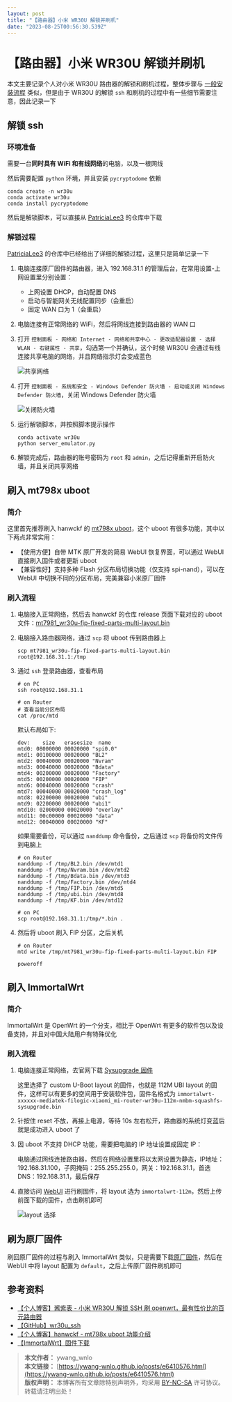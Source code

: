 ```yaml
---
layout: post
title: "【路由器】小米 WR30U 解锁并刷机"
date: "2023-08-25T00:56:30.539Z"
---
```

【路由器】小米 WR30U 解锁并刷机
===================

本文主要记录个人对小米 WR30U 路由器的解锁和刷机过程，整体步骤与 [一般安装流程](https://ywang-wnlo.github.io/posts/8507aaa1.html#%E4%B8%80%E8%88%AC%E5%AE%89%E8%A3%85%E6%B5%81%E7%A8%8B) 类似，但是由于 WR30U 的解锁 `ssh` 和刷机的过程中有一些细节需要注意，因此记录一下

解锁 ssh
------

### 环境准备

需要一台**同时具有 WiFi 和有线网络**的电脑，以及一根网线

然后需要配置 `python` 环境，并且安装 `pycryptodome` 依赖

    conda create -n wr30u
    conda activate wr30u
    conda install pycryptodome
    

然后是解锁脚本，可以直接从 [PatriciaLee3](https://github.com/PatriciaLee3/wr30u_ssh/blob/main/server_emulator.py) 的仓库中下载

### 解锁过程

[PatriciaLee3](https://github.com/PatriciaLee3/wr30u_ssh/blob/main/README.md) 的仓库中已经给出了详细的解锁过程，这里只是简单记录一下

1.  电脑连接原厂固件的路由器，进入 192.168.31.1 的管理后台，在常用设置-上网设置里分别设置：
    
    *   上网设置 DHCP，自动配置 DNS
    *   启动与智能网关无线配置同步（会重启）
    *   固定 WAN 口为 1（会重启）
2.  电脑连接有正常网络的 WiFi，然后将网线连接到路由器的 WAN 口
    
3.  打开 `控制面板 - 网络和 Internet - 网络和共享中心 - 更改适配器设置 - 选择 WLAN - 右键属性 - 共享`，勾选第一个并确认，这个时候 WR30U 会通过有线连接共享电脑的网络，并且网络指示灯会变成蓝色
    
    ![共享网络](https://img2023.cnblogs.com/blog/2829204/202308/2829204-20230824230857663-687339227.png)
    
4.  打开 `控制面板 - 系统和安全 - Windows Defender 防火墙 - 启动或关闭 Windows Defender 防火墙`，关闭 Windows Defender 防火墙
    
    ![关闭防火墙](https://img2023.cnblogs.com/blog/2829204/202308/2829204-20230824230909334-148371767.png)
    
5.  运行解锁脚本，并按照脚本提示操作
    
        conda activate wr30u
        python server_emulator.py
        
    
6.  解锁完成后，路由器的账号密码为 `root` 和 `admin`，之后记得重新开启防火墙，并且关闭共享网络
    

刷入 mt798x uboot
---------------

### 简介

这里首先推荐刷入 hanwckf 的 [mt798x uboot](https://cmi.hanwckf.top/p/mt798x-uboot-usage)，这个 uboot 有很多功能，其中以下两点非常实用：

*   【使用方便】自带 MTK 原厂开发的简易 WebUI 恢复界面，可以通过 WebUI 直接刷入固件或者更新 uboot
*   【兼容性好】支持多种 Flash 分区布局切换功能（仅支持 spi-nand），可以在 WebUI 中切换不同的分区布局，完美兼容小米原厂固件

### 刷入流程

1.  电脑接入正常网络，然后去 hanwckf 的仓库 release 页面下载对应的 uboot 文件：[mt7981\_wr30u-fip-fixed-parts-multi-layout.bin](https://github.com/hanwckf/bl-mt798x/releases)
    
2.  电脑接入路由器网络，通过 `scp` 将 uboot 传到路由器上
    
        scp mt7981_wr30u-fip-fixed-parts-multi-layout.bin root@192.168.31.1:/tmp
        
    
3.  通过 `ssh` 登录路由器，查看布局
    
        # on PC
        ssh root@192.168.31.1
        
        # on Router
        # 查看当前分区布局
        cat /proc/mtd
        
    
    默认布局如下:
    
        dev:    size   erasesize  name
        mtd0: 08000000 00020000 "spi0.0"
        mtd1: 00100000 00020000 "BL2"
        mtd2: 00040000 00020000 "Nvram"
        mtd3: 00040000 00020000 "Bdata"
        mtd4: 00200000 00020000 "Factory"
        mtd5: 00200000 00020000 "FIP"
        mtd6: 00040000 00020000 "crash"
        mtd7: 00040000 00020000 "crash_log"
        mtd8: 02200000 00020000 "ubi"
        mtd9: 02200000 00020000 "ubi1"
        mtd10: 02000000 00020000 "overlay"
        mtd11: 00c00000 00020000 "data"
        mtd12: 00040000 00020000 "KF"
        
    
    如果需要备份，可以通过 `nanddump` 命令备份，之后通过 `scp` 将备份的文件传到电脑上
    
        # on Router
        nanddump -f /tmp/BL2.bin /dev/mtd1
        nanddump -f /tmp/Nvram.bin /dev/mtd2
        nanddump -f /tmp/Bdata.bin /dev/mtd3
        nanddump -f /tmp/Factory.bin /dev/mtd4
        nanddump -f /tmp/FIP.bin /dev/mtd5
        nanddump -f /tmp/ubi.bin /dev/mtd8
        nanddump -f /tmp/KF.bin /dev/mtd12
        
        # on PC
        scp root@192.168.31.1:/tmp/*.bin .
        
    
4.  然后将 uboot 刷入 FIP 分区，之后关机
    
        # on Router
        mtd write /tmp/mt7981_wr30u-fip-fixed-parts-multi-layout.bin FIP
        
        poweroff
        
    

刷入 ImmortalWrt
--------------

### 简介

ImmortalWrt 是 OpenWrt 的一个分支，相比于 OpenWrt 有更多的软件包以及设备支持，并且对中国大陆用户有特殊优化

### 刷入流程

1.  电脑连接正常网络，去官网下载 [Sysupgrade 固件](https://firmware-selector.immortalwrt.org/?version=23.05-SNAPSHOT&target=mediatek%2Ffilogic&id=xiaomi_mi-router-wr30u-112m-nmbm)
    
    这里选择了 custom U-Boot layout 的固件，也就是 112M UBI layout 的固件，这样可以有更多的空间用于安装软件包，固件名格式为 `immortalwrt-xxxxxx-mediatek-filogic-xiaomi_mi-router-wr30u-112m-nmbm-squashfs-sysupgrade.bin`
    
2.  针按住 reset 不放，再接上电源，等待 10s 左右松开，路由器的系统灯变蓝后就是成功进入 uboot 了
    
3.  因 uboot 不支持 DHCP 功能，需要把电脑的 IP 地址设置成固定 IP：
    
    电脑通过网线连接路由器，然后在网络设置里将以太网设置为静态，IP地址：192.168.31.100，子网掩码：255.255.255.0，网关：192.168.31.1，首选 DNS：192.168.31.1，最后保存
    
4.  直接访问 [WebUI](http://192.168.31.1) 进行刷固件，将 layout 选为 `immortalwrt-112m`，然后上传前面下载的固件，点击刷机即可
    
    ![layout 选择](https://img2023.cnblogs.com/blog/2829204/202308/2829204-20230824230923255-377500147.png)
    

刷为原厂固件
------

刷回原厂固件的过程与刷入 ImmortalWrt 类似，只是需要下载[原厂固件](https://github.com/hanwckf/xiaomi-router-stock-ubi-bin)，然后在 WebUI 中将 layout 配置为 `default`，之后上传原厂固件刷机即可

参考资料
----

*   [【个人博客】酱紫表 - 小米 WR30U 解锁 SSH 刷 openwrt，最有性价比的百元路由器](https://blog.qust.me/wr30u)
*   [【GitHub】wr30u\_ssh](https://github.com/PatriciaLee3/wr30u_ssh)
*   [【个人博客】hanwckf - mt798x uboot 功能介绍](https://cmi.hanwckf.top/p/mt798x-uboot-usage)
*   [【ImmortalWrt】固件下载](https://firmware-selector.immortalwrt.org/)

> **本文作者：** ywang\_wnlo  
> **本文链接：** [https://ywang-wnlo.github.io/posts/e6410576.html](https://ywang-wnlo.github.io/posts/e6410576.html)  
> **版权声明：** 本博客所有文章除特别声明外，均采用 [BY-NC-SA](https://creativecommons.org/licenses/by-nc-sa/4.0/) 许可协议。转载请注明出处！